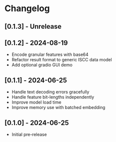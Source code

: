 # Changelog

## [0.1.3] - Unrelease

## [0.1.2] - 2024-08-19
- Encode granular features with base64
- Refactor result format to generic ISCC data model
- Add optional gradio GUI demo

## [0.1.1] - 2024-06-25
- Handle text decoding errors gracefully
- Handle feature bit-lengths independently
- Improve model load time
- Improve memory use with batched embedding

## [0.1.0] - 2024-06-25
- Initial pre-release
